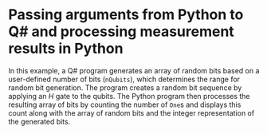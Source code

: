 # Passing arguments from Python to Q# and processing measurement results in Python

In this example, a Q# program generates an array of random bits based on a user-defined number of bits (`nQubits`), which determines the range for random bit generation. The program creates a random bit sequence by applying an $H$ gate to the qubits. The Python program then processes the resulting array of bits by counting the number of `One`s and displays this count along with the array of random bits and the integer representation of the generated bits.
